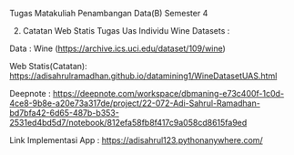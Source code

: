 Tugas Matakuliah Penambangan Data(B) Semester 4

2. Catatan Web Statis Tugas Uas Individu Wine Datasets :
   
Data : Wine (https://archive.ics.uci.edu/dataset/109/wine)

Web Statis(Catatan): https://adisahrulramadhan.github.io/datamining1/WineDatasetUAS.html

Deepnote : https://deepnote.com/workspace/dbmaning-e73c400f-1c0d-4ce8-9b8e-a20e73a317de/project/22-072-Adi-Sahrul-Ramadhan-bd7bfa42-6d65-487b-b353-2531ed4bd5d7/notebook/812efa58fb8f417c9a058cd8615fa9ed

Link Implementasi App : https://adisahrul123.pythonanywhere.com/
